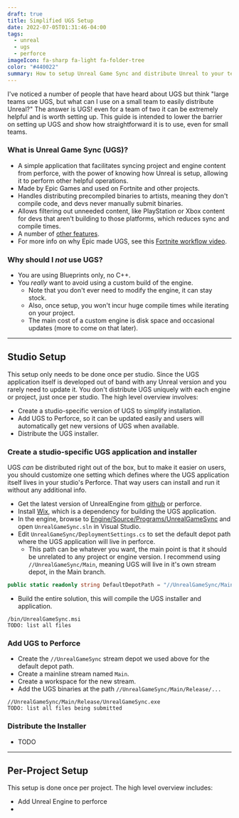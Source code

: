 ```yaml
---
draft: true
title: Simplified UGS Setup
date: 2022-07-05T01:31:46-04:00
tags:
  - unreal
  - ugs
  - perforce
imageIcon: fa-sharp fa-light fa-folder-tree
color: "#440022"
summary: How to setup Unreal Game Sync and distribute Unreal to your team.
---
```

I've noticed a number of people that have heard about UGS but think "large teams use UGS, but what can I use on a small team to easily distribute Unreal?" The answer is UGS! even for a team of two it can be extremely helpful and is worth setting up. This guide is intended to lower the barrier on setting up UGS and show how straightforward it is to use, even for small teams.

### What is Unreal Game Sync (UGS)?

- A simple application that facilitates syncing project and engine content from perforce, with the power of knowing how Unreal is setup, allowing it to perform other helpful operations.
- Made by Epic Games and used on Fortnite and other projects.
- Handles distributing precompiled binaries to artists, meaning they don't compile code, and devs never manually submit binaries.
- Allows  filtering out unneeded content, like PlayStation or Xbox content for devs that aren't building to those platforms, which reduces sync and compile times.
- A number of [other features](https://docs.unrealengine.com/5.0/en-US/unreal-game-sync-ugs-for-unreal-engine/).
- For more info on why Epic made UGS, see this [Fortnite workflow video](https://www.youtube.com/watch?v=p4RcDpGQ_tI).

### Why should I _not_ use UGS?

- You are using Blueprints only, no C++.
- You _really_ want to avoid using a custom build of the engine.
  - Note that you don't ever need to modify the engine, it can stay stock.
  - Also, once setup, you won't incur huge compile times while iterating on your project.
  - The main cost of a custom engine is disk space and occasional updates (more to come on that later).

---

## Studio Setup

This setup only needs to be done once per studio. Since the UGS application itself is developed out of band with any Unreal version and you rarely need to update it. You don't distribute UGS uniquely with each engine or project, just once per studio. The high level overview involves:

- Create a studio-specific version of UGS to simplify installation.
- Add UGS to Perforce, so it can be updated easily and users will automatically get new versions of UGS when available.
- Distribute the UGS installer.

### Create a studio-specific UGS application and installer

UGS _can_ be distributed right out of the box, but to make it easier on users, you should customize one setting which defines where the UGS application itself lives in your studio's Perforce. That way users can install and run it without any additional info.

- Get the latest version of UnrealEngine from [github](https://github.com/EpicGames/UnrealEngine) or perforce.
- Install [Wix](https://wixtoolset.org/releases/), which is a dependency for building the UGS application.
- In the engine, browse to [Engine/Source/Programs/UnrealGameSync](https://github.com/EpicGames/UnrealEngine/tree/release/Engine/Source/Programs/UnrealGameSync) and open `UnrealGameSync.sln` in Visual Studio.
- Edit `UnrealGameSync/DeploymentSettings.cs` to set the default depot path where the UGS application will live in perforce.
  - This path can be whatever you want, the main point is that it should be unrelated to any project or engine version. I recommend using `//UnrealGameSync/Main`, meaning UGS will live in it's own stream depot, in the Main branch.

```c#
public static readonly string DefaultDepotPath = "//UnrealGameSync/Main";
```

- Build the entire solution, this will compile the UGS installer and application.

```
/bin/UnrealGameSync.msi
TODO: list all files
```


### Add UGS to Perforce

- Create the `//UnrealGameSync` stream depot we used above for the default depot path.
- Create a mainline stream named `Main`.
- Create a workspace for the new stream.
- Add the UGS binaries at the path `//UnrealGameSync/Main/Release/...`

```
//UnrealGameSync/Main/Release/UnrealGameSync.exe
TODO: list all files being submitted
```

### Distribute the Installer

- TODO

---

## Per-Project Setup

This setup is done once per project. The high level overview includes:
- Add Unreal Engine to perforce
- 